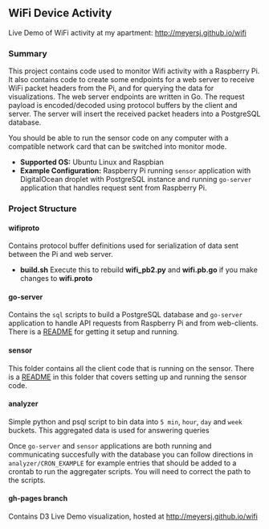 ## WiFi Device Activity

Live Demo of WiFi activity at my apartment: http://meyersj.github.io/wifi

### Summary

This project contains code used to monitor Wifi activity with a Raspberry Pi.
It also contains code to create some endpoints for
a web server to receive WiFi packet headers from the Pi, and for querying the
data for visualizations. The web server endpoints are written in Go.
The request payload is encoded/decoded using protocol buffers by the client and server.
The server will insert the received packet headers into a PostgreSQL database.

You should be able to run the sensor code on any computer with a compatible network card
that can be switched into monitor mode.

+ **Supported OS:** Ubuntu Linux and Raspbian
+ **Example Configuration:** Raspberry Pi running `sensor` application with DigitalOcean droplet
with PostgreSQL instance and running `go-server` application that handles request sent from Raspberry Pi. 

### Project Structure

#### wifiproto
Contains protocol buffer definitions used for serialization of data
sent between the Pi and web server.
 - **build.sh** Execute this to rebuild **wifi_pb2.py** and **wifi.pb.go** if you make changes to **wifi.proto**

#### go-server
Contains the `sql` scripts to build a PostgreSQL database and `go-server` application to handle API requests
from Raspberry Pi and from web-clients.
There is a [README](https://github.com/meyersj/wifi/blob/master/go-server/README.md)
for getting it setup and running.

#### sensor
This folder contains all the client code that is running on the sensor.
There is a [README](https://github.com/meyersj/wifi/blob/master/sensor/README.md)
in this folder that covers setting up and running the sensor code.

#### analyzer
Simple python and psql script to bin data into `5 min`, `hour`, `day` and `week` buckets. This aggregated
data is used for answering queries

Once `go-server` and `sensor` applications are both running and communicating succesfully with the database
you can follow directions in `analyzer/CRON_EXAMPLE` for example entries that should be added to a crontab to
run the aggregater scripts. You will need to correct the path to the scripts.

#### gh-pages branch
Contains D3 Live Demo visualization, hosted at http://meyersj.github.io/wifi

